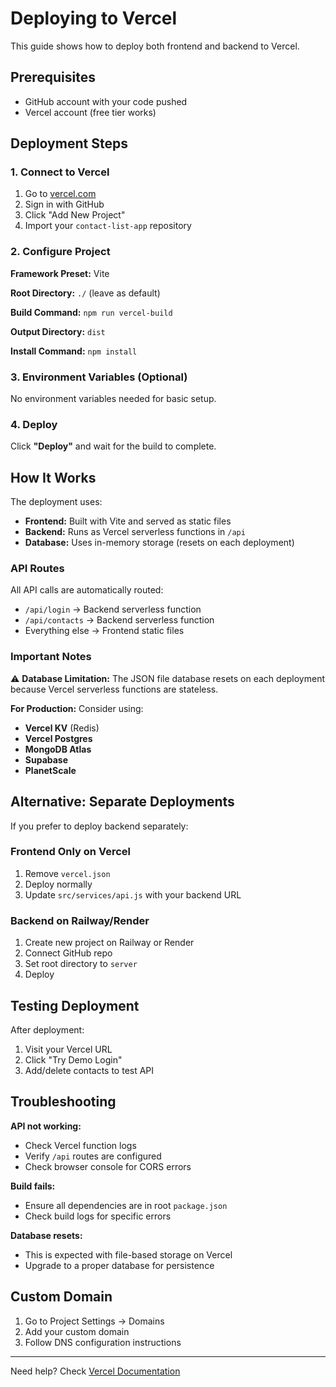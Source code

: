 # Deploying to Vercel

This guide shows how to deploy both frontend and backend to Vercel.

## Prerequisites

- GitHub account with your code pushed
- Vercel account (free tier works)

## Deployment Steps

### 1. Connect to Vercel

1. Go to [vercel.com](https://vercel.com)
2. Sign in with GitHub
3. Click "Add New Project"
4. Import your `contact-list-app` repository

### 2. Configure Project

**Framework Preset:** Vite

**Root Directory:** `./` (leave as default)

**Build Command:** `npm run vercel-build`

**Output Directory:** `dist`

**Install Command:** `npm install`

### 3. Environment Variables (Optional)

No environment variables needed for basic setup.

### 4. Deploy

Click **"Deploy"** and wait for the build to complete.

## How It Works

The deployment uses:

- **Frontend:** Built with Vite and served as static files
- **Backend:** Runs as Vercel serverless functions in `/api`
- **Database:** Uses in-memory storage (resets on each deployment)

### API Routes

All API calls are automatically routed:
- `/api/login` → Backend serverless function
- `/api/contacts` → Backend serverless function
- Everything else → Frontend static files

### Important Notes

⚠️ **Database Limitation:** The JSON file database resets on each deployment because Vercel serverless functions are stateless.

**For Production:** Consider using:
- **Vercel KV** (Redis)
- **Vercel Postgres**
- **MongoDB Atlas**
- **Supabase**
- **PlanetScale**

## Alternative: Separate Deployments

If you prefer to deploy backend separately:

### Frontend Only on Vercel
1. Remove `vercel.json`
2. Deploy normally
3. Update `src/services/api.js` with your backend URL

### Backend on Railway/Render
1. Create new project on Railway or Render
2. Connect GitHub repo
3. Set root directory to `server`
4. Deploy

## Testing Deployment

After deployment:
1. Visit your Vercel URL
2. Click "Try Demo Login"
3. Add/delete contacts to test API

## Troubleshooting

**API not working:**
- Check Vercel function logs
- Verify `/api` routes are configured
- Check browser console for CORS errors

**Build fails:**
- Ensure all dependencies are in root `package.json`
- Check build logs for specific errors

**Database resets:**
- This is expected with file-based storage on Vercel
- Upgrade to a proper database for persistence

## Custom Domain

1. Go to Project Settings → Domains
2. Add your custom domain
3. Follow DNS configuration instructions

---

Need help? Check [Vercel Documentation](https://vercel.com/docs)
